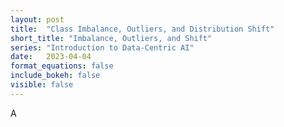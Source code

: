 ```yaml
---
layout: post
title:  "Class Imbalance, Outliers, and Distribution Shift"
short_title: "Imbalance, Outliers, and Shift"
series: "Introduction to Data-Centric AI"
date:   2023-04-04
format_equations: false
include_bokeh: false
visible: false
---
```


A